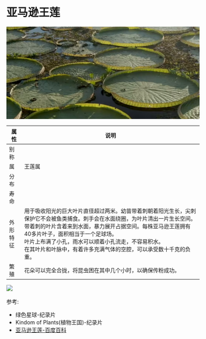 # 亚马逊王莲

![](01.png)

|属性|说明|
| ---- | ---- |
| 别称||
| 属| 王莲属|
| 分布||
| 寿命||
| 外形特征| 用于吸收阳光的巨大叶片直径超过两米。幼苗带着刺朝着阳光生长，尖刺保护它不会被鱼类捕食。刺手会在水面绕圈，为叶片清出一片生长空间。带着刺的叶片含着来到水面，暴力展开占据空间。每株亚马逊王莲拥有40多片叶子，面积相当于一个足球场。</br>叶片上布满了小孔，雨水可以顺着小孔流走，不容易积水。</br>在其叶片和叶脉中，有着许多充满气体的空腔，可以承受数十千克的负重。|
| 繁殖| 花朵可以完全合拢，将昆虫困在其中几个小时，以确保传粉成功。|

![](01.gif)

参考:
- 绿色星球-纪录片
- Kindom of Plants(植物王国)-纪录片
- [亚马逊王莲-百度百科](https://baike.baidu.com/item/%E4%BA%9A%E9%A9%AC%E9%80%8A%E7%8E%8B%E8%8E%B2?fromModule=lemma_search-box)
